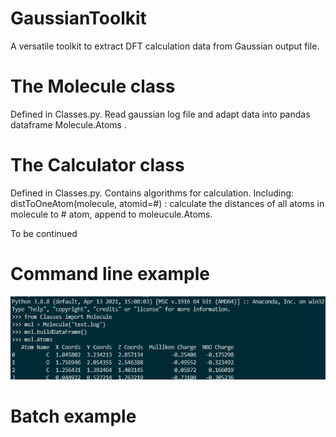 # GaussianToolkit
A versatile toolkit to extract DFT calculation data from Gaussian output file. 

# The Molecule class
Defined in Classes.py. Read gaussian log file and adapt data into pandas dataframe Molecule.Atoms .

# The Calculator class
Defined in Classes.py. Contains algorithms for calculation. 
Including:
distToOneAtom(molecule, atomid=#) : calculate the distances of all atoms in molecule to # atom, append to moleucule.Atoms.

To be continued

# Command line example

![image](https://github.com/wangmenghao/GaussianToolkit/blob/main/img/cmdexmple.png)

# Batch example
